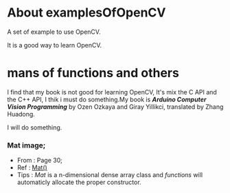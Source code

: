 # About examplesOfOpenCV

A set of example to use OpenCV.

It is a good way to learn OpenCV.

# mans of functions and others

I find that my book is not good for learning OpenCV, It's mix the C API and the C++ API, I thik i must do something.My book is ***Arduino Computer Vision Programming*** by Ozen Ozkaya and Giray Yillikci, translated by Zhang Huadong.

I will do something.

### Mat image;
* From : Page 30;
* Ref  : [Mat()](http://docs.opencv.org/master/d3/d63/classcv_1_1Mat.html#af1d014cecd1510cdf580bf2ed7e5aafc)
* Tips : *Mat* is a n-dimensional dense array class and *functions* will automaticly allocate the proper constructor.


